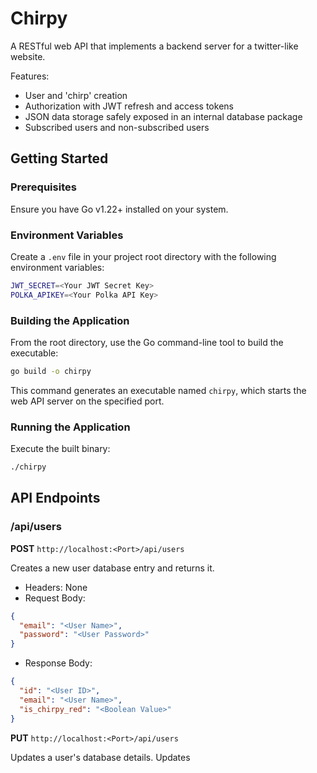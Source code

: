 # Chirpy

A RESTful web API that implements a backend server for a twitter-like website.

Features:
- User and 'chirp' creation
- Authorization with JWT refresh and access tokens
- JSON data storage safely exposed in an internal database package
- Subscribed users and non-subscribed users

## Getting Started

### Prerequisites
Ensure you have Go v1.22+ installed on your system.

### Environment Variables
Create a `.env` file in your project root directory with the following environment variables:

```bash
JWT_SECRET=<Your JWT Secret Key>
POLKA_APIKEY=<Your Polka API Key>
```

### Building the Application
From the root directory, use the Go command-line tool to build the executable:

```bash
go build -o chirpy
```

This command generates an executable named `chirpy`, which starts the web API server on the specified port.

### Running the Application

Execute the built binary:

```bash
./chirpy
```

## API Endpoints

### /api/users

**POST** `http://localhost:<Port>/api/users`

Creates a new user database entry and returns it.

- Headers: None
- Request Body:
```json
{
  "email": "<User Name>",
  "password": "<User Password>"
}
```
- Response Body:
```json
{
  "id": "<User ID>",
  "email": "<User Name>",
  "is_chirpy_red": "<Boolean Value>"
}
```


**PUT** `http://localhost:<Port>/api/users`

Updates a user's database details. Updates 
